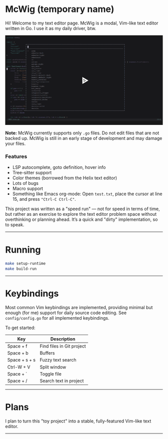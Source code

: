 # McWig (temporary name)

Hi! Welcome to my text editor page.
McWig is a modal, Vim-like text editor written in Go. I use it as my daily driver, btw.

[<img src="preview.png">](https://asciinema.org/a/GOLMKg40rnXNlkjNUt3Mt8q2k)

**Note:** McWig currently supports only `.go` files. Do not edit files that are not backed up. McWig is still in an early stage of development and may damage your files.

### Features
- LSP autocomplete, goto definition, hover info
- Tree-sitter support
- Color themes (borrowed from the Helix text editor)
- Lots of bugs
- Macro support
- Something like Emacs org-mode: Open `test.txt`, place the cursor at line 15, and press `"Ctrl-C Ctrl-C"`.

This project was written as a "speed run" — not for speed in terms of time, but rather as an exercise to explore the text editor problem space without overthinking or planning ahead. It’s a quick and "dirty" implementation, so to speak.

---

# Running

```bash
make setup-runtime
make build-run
```

---

# Keybindings

Most common Vim keybindings are implemented, providing minimal but enough (for me) support for daily source code editing. See `config/config.go` for all implemented keybindings.

To get started:

| **Key**       | **Description**           |
|-------------- |---------------------------|
| Space + f     | Find files in Git project |
| Space + b     | Buffers                   |
| Space + s + s | Fuzzy text search         |
| Ctrl-W + V    | Split window              |
| Space + `     | Toggle file               |
| Space +   /   | Search text in project    |

---

# Plans

I plan to turn this "toy project" into a stable, fully-featured Vim-like text editor.

---





